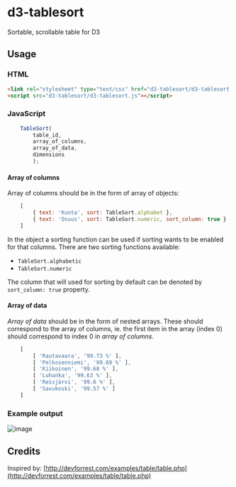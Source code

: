 d3-tablesort
============

Sortable, scrollable table for D3

## Usage

### HTML

```html
<link rel="stylesheet" type="text/css" href="d3-tablesort/d3-tablesort.css">
<script src="d3-tablesort/d3-tablesort.js"></script>
```

### JavaScript

```javascript
    TableSort(
        table_id,
        array_of_columns,
        array_of_data,
        dimensions
        );
```

#### Array of columns

Array of columns should be in the form of array of objects:

```javascript
    [
	    { text: 'Kunta', sort: TableSort.alphabet },
    	{ text: 'Osuus', sort: TableSort.numeric, sort_column: true }
	]
```

In the object a sorting function can be used if sorting wants to be enabled for that columns. There are two sorting functions available:

- `TableSort.alphabetic`
- `TableSort.numeric`

The column that will used for sorting by default can be denoted by `sort_column: true` property.

#### Array of data

*Array of data* should be in the form of nested arrays. These should correspond to the array of columns, ie. the first item in the array (index 0) should correspond to index 0 in *array of columns*.

```javascript
	[
		[ 'Rautavaara', '99.73 %' ],
		[ 'Pelkosenniemi', '99.69 %' ],
		[ 'Kiikoinen', '99.68 %' ],
		[ 'Luhanka', '99.63 %' ],
		[ 'Reisjärvi', '99.6 %' ],
		[ 'Savukoski', '99.57 %' ]
	]
```

### Example output

![image](https://f.cloud.github.com/assets/433707/1214836/72cb2996-264c-11e3-8d98-50e671631df5.png)


## Credits

Inspired by: [http://devforrest.com/examples/table/table.php](http://devforrest.com/examples/table/table.php)
